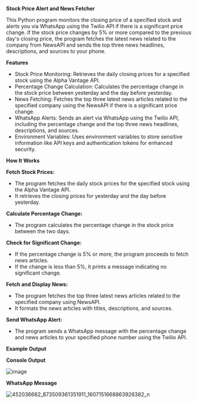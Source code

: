 **Stock Price Alert and News Fetcher**

This Python program monitors the closing price of a specified stock and alerts you via WhatsApp using the Twilio API if there is a significant price change. 
If the stock price changes by 5% or more compared to the previous day's closing price, the program fetches the latest news related to the company from NewsAPI and sends the top three news headlines, descriptions, and sources to your phone.

**Features**
- Stock Price Monitoring: Retrieves the daily closing prices for a specified stock using the Alpha Vantage API.
- Percentage Change Calculation: Calculates the percentage change in the stock price between yesterday and the day before yesterday.
- News Fetching: Fetches the top three latest news articles related to the specified company using the NewsAPI if there is a significant price change.
- WhatsApp Alerts: Sends an alert via WhatsApp using the Twilio API, including the percentage change and the top three news headlines, descriptions, and sources.
- Environment Variables: Uses environment variables to store sensitive information like API keys and authentication tokens for enhanced security.

**How It Works**

**Fetch Stock Prices:**
- The program fetches the daily stock prices for the specified stock using the Alpha Vantage API.
- It retrieves the closing prices for yesterday and the day before yesterday.
  
**Calculate Percentage Change:**
- The program calculates the percentage change in the stock price between the two days.
  
**Check for Significant Change:**
- If the percentage change is 5% or more, the program proceeds to fetch news articles.
- If the change is less than 5%, it prints a message indicating no significant change.

**Fetch and Display News:**
- The program fetches the top three latest news articles related to the specified company using NewsAPI.
- It formats the news articles with titles, descriptions, and sources.

**Send WhatsApp Alert:**
- The program sends a WhatsApp message with the percentage change and news articles to your specified phone number using the Twilio API.

**Example Output**

**Console Output**

![image](https://github.com/user-attachments/assets/b246714f-68ab-4d13-8538-807887468893)


**WhatsApp Message**

![452036682_873509361351911_1607151668863926382_n](https://github.com/user-attachments/assets/aeb8cd06-1c7e-4eff-8b9c-ed713561f97b)

